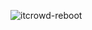 ![itcrowd-reboot](https://user-images.githubusercontent.com/26029075/171717079-e6166135-99ca-4eb2-bb11-94454056c2f2.gif)

